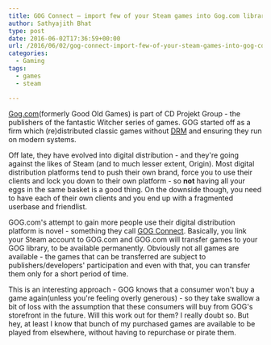 ```yaml
---
title: GOG Connect – import few of your Steam games into Gog.com library
author: Sathyajith Bhat
type: post
date: 2016-06-02T17:36:59+00:00
url: /2016/06/02/gog-connect-import-few-of-your-steam-games-into-gog-com-library/
categories:
  - Gaming
tags:
  - games
  - steam

---
```

<a href="https://gog.com" target="_blank">Gog.com</a>(formerly Good Old Games) is part of CD Projekt Group - the publishers of the fantastic Witcher series of games. GOG started off as a firm which (re)distributed classic games without <a href="https://en.wikipedia.org/wiki/Digital_rights_management" target="_blank">DRM</a> and ensuring they run on modern systems.

Off late, they have evolved into digital distribution - and they're going against the likes of Steam (and to much lesser extent, Origin). Most digital distribution platforms tend to push their own brand, force you to use their clients and lock you down to their own platform - so **not** having all your eggs in the same basket is a good thing. On the downside though, you need to have each of their own clients and you end up with a fragmented userbase and friendlist.

GOG.com's attempt to gain more people use their digital distribution platform is novel - something they call <a href="https://www.gog.com/connect" target="_blank">GOG Connect</a>. Basically, you link your Steam account to GOG.com and GOG.com will transfer games to your GOG library, to be available permanently. Obviously not all games are available - the games that can be transferred are subject to publishers/developers' participation and even with that, you can transfer them only for a short period of time.

This is an interesting approach - GOG knows that a consumer won't buy a game again(unless you're feeling overly generous) - so they take swallow a bit of loss with the assumption that these consumers will buy from GOG's storefront in the future. Will this work out for them? I really doubt so. But hey, at least I know that bunch of my purchased games are available to be played from elsewhere, without having to repurchase or pirate them.
